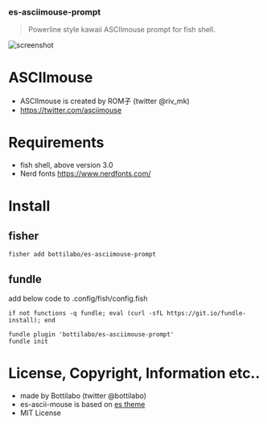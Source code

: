 ### es-asciimouse-prompt
> Powerline style kawaii ASCIImouse prompt for fish shell.

![screenshot](image/es-asciimouse-prompt.png)

# ASCIImouse
- ASCIImouse is created by ROM子 (twitter @riv_mk)
- https://twitter.com/asciimouse 

# Requirements
- fish shell, above version 3.0
- Nerd fonts https://www.nerdfonts.com/

# Install
 
## fisher
```
fisher add bottilabo/es-asciimouse-prompt
```

## fundle
add below code to .config/fish/config.fish
```
if not functions -q fundle; eval (curl -sfL https://git.io/fundle-install); end

fundle plugin 'bottilabo/es-asciimouse-prompt'
fundle init
```

# License, Copyright, Information etc..
- made by Bottilabo (twitter @bottilabo)
- es-ascii-mouse is based on [es theme](https://github.com/oh-my-fish/theme-es)
- MIT License 
